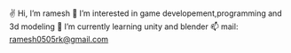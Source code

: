  ✌ Hi, I’m ramesh
 👀 I’m interested in game developement,programming and 3d modeling
 🌱 I’m currently learning unity and blender
 📫 mail: ramesh0505rk@gmail.com

<!---
ramesh0505rk/ramesh0505rk is a ✨ special ✨ repository because its `README.md` (this file) appears on your GitHub profile.
You can click the Preview link to take a look at your changes.
--->
